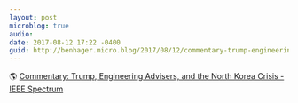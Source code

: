 ```yaml
---
layout: post
microblog: true
audio: 
date: 2017-08-12 17:22 -0400
guid: http://benhager.micro.blog/2017/08/12/commentary-trump-engineering.html
---
```

🌎 [Commentary: Trump, Engineering Advisers, and the North Korea Crisis - IEEE Spectrum](http://spectrum.ieee.org/tech-talk/aerospace/military/commentary-trump-engineering-advisors-and-the-north-korea-crisis)
